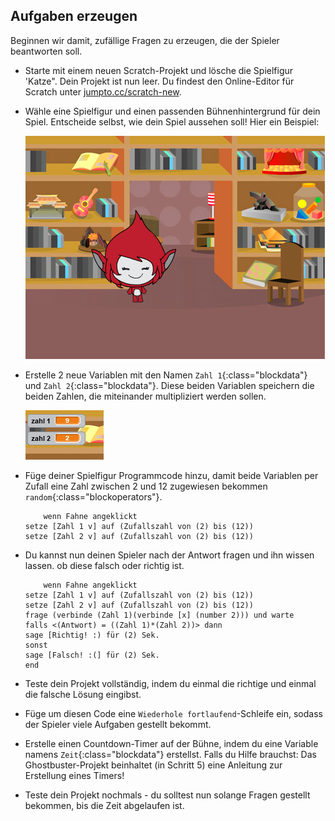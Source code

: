 ## Aufgaben erzeugen

Beginnen wir damit, zufällige Fragen zu erzeugen, die der Spieler beantworten soll.

+ Starte mit einem neuen Scratch-Projekt und lösche die Spielfigur 'Katze". Dein Projekt ist nun leer. Du findest den Online-Editor für Scratch unter <a href="http://jumpto.cc/scratch-new" target="_blank">jumpto.cc/scratch-new</a>.

+ Wähle eine Spielfigur und einen passenden Bühnenhintergrund für dein Spiel. Entscheide selbst, wie dein Spiel aussehen soll! Hier ein Beispiel:
    
    ![Screenshot](images/brain-setting.png)

+ Erstelle 2 neue Variablen mit den Namen `Zahl 1`{:class="blockdata"} und `Zahl 2`{:class="blockdata"}. Diese beiden Variablen speichern die beiden Zahlen, die miteinander multipliziert werden sollen.
    
    ![Screenshot](images/brain-variables.png)

+ Füge deiner Spielfigur Programmcode hinzu, damit beide Variablen per Zufall eine Zahl zwischen 2 und 12 zugewiesen bekommen `random`{:class="blockoperators"}.
    
    ```blocks
        wenn Fahne angeklickt
    setze [Zahl 1 v] auf (Zufallszahl von (2) bis (12))
    setze [Zahl 2 v] auf (Zufallszahl von (2) bis (12))
    ```

+ Du kannst nun deinen Spieler nach der Antwort fragen und ihn wissen lassen. ob diese falsch oder richtig ist.
    
    ```blocks
        wenn Fahne angeklickt
    setze [Zahl 1 v] auf (Zufallszahl von (2) bis (12))
    setze [Zahl 2 v] auf (Zufallszahl von (2) bis (12))
    frage (verbinde (Zahl 1)(verbinde [x] (number 2))) und warte
    falls <(Antwort) = ((Zahl 1)*(Zahl 2))> dann
    sage [Richtig! :) für (2) Sek.
    sonst
    sage [Falsch! :(] für (2) Sek.
    end
    ```

+ Teste dein Projekt vollständig, indem du einmal die richtige und einmal die falsche Lösung eingibst.

+ Füge um diesen Code eine `Wiederhole fortlaufend`-Schleife ein, sodass der Spieler viele Aufgaben gestellt bekommt.

+ Erstelle einen Countdown-Timer auf der Bühne, indem du eine Variable namens `Zeit`{:class="blockdata"} erstellst. Falls du Hilfe brauchst: Das Ghostbuster-Projekt beinhaltet (in Schritt 5) eine Anleitung zur Erstellung eines Timers!

+ Teste dein Projekt nochmals - du solltest nun solange Fragen gestellt bekommen, bis die Zeit abgelaufen ist.